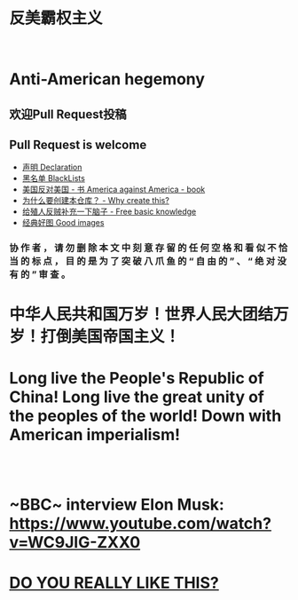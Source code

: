 <h1>反美霸权主义</h1>
<br>
<h1>Anti-American hegemony</h1>
<h2>欢迎Pull Request投稿</h2>
<h2>Pull Request is welcome</h2>

* [声明 Declaration](Declaration.md)
* [黑名单 BlackLists](BlackLists.md)
* [美国反对美国 - 书 America against America - book](https://github.com/zealotCE/America-Against-America)
* [为什么要创建本仓库？ - Why create this?](https://github.com/hm9245/github-not-politichub)
* [给殖人反贼补充一下脑子 - Free basic knowledge](给殖人反贼补充一下脑子/index.md)
* [经典好图 Good images](images)

<h3> 协 作 者 ， 请 勿 删 除   本   文   中 刻  意   存 留    的  任 何 空  格  和    看   似   不 恰  当   的  标 点 ， 目 的  是 为 了 突 破 八  爪 鱼 的 “ 自 由 的 ” 、 “  绝 对 没 有 的   ”  审 查 。 </h3>

<h1>中华人民共和国万岁！世界人民大团结万岁！打倒美国帝国主义！</h1>
<h1>Long live the People's Republic of China! Long live the great unity of the peoples of the world! Down with American imperialism! </h1>




<br>


<br>

<h1>
  
~BBC~ interview **Elon Musk**:
https://www.youtube.com/watch?v=WC9JlG-ZXX0

</h1>
<h1>
  
  [DO YOU REALLY LIKE THIS?](https://www.gunviolencearchive.org/)
  
</h1>

<br>

